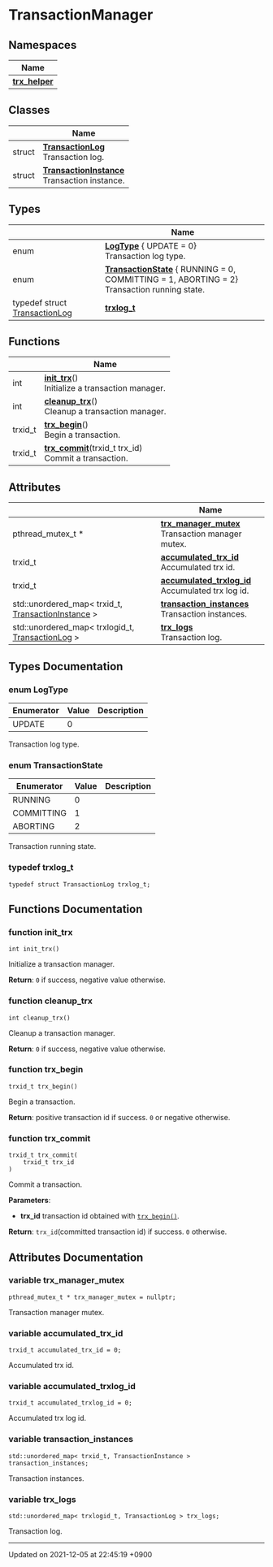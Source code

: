 

# TransactionManager



## Namespaces

| Name           |
| -------------- |
| **[trx_helper](/Namespaces/trx_helper)**  |

## Classes

|                | Name           |
| -------------- | -------------- |
| struct | **[TransactionLog](/Classes/TransactionLog)** <br>Transaction log.  |
| struct | **[TransactionInstance](/Classes/TransactionInstance)** <br>Transaction instance.  |

## Types

|                | Name           |
| -------------- | -------------- |
| enum| **[LogType](/Modules/TransactionManager#enum-logtype)** { UPDATE = 0}<br>Transaction log type.  |
| enum| **[TransactionState](/Modules/TransactionManager#enum-transactionstate)** { RUNNING = 0, COMMITTING = 1, ABORTING = 2}<br>Transaction running state.  |
| typedef struct <a href="/Classes/TransactionLog">TransactionLog</a> | **[trxlog_t](/Modules/TransactionManager#typedef-trxlog_t)**  |

## Functions

|                | Name           |
| -------------- | -------------- |
| int | **[init_trx](/Modules/TransactionManager#function-init_trx)**()<br>Initialize a transaction manager.  |
| int | **[cleanup_trx](/Modules/TransactionManager#function-cleanup_trx)**()<br>Cleanup a transaction manager.  |
| trxid_t | **[trx_begin](/Modules/TransactionManager#function-trx_begin)**()<br>Begin a transaction.  |
| trxid_t | **[trx_commit](/Modules/TransactionManager#function-trx_commit)**(trxid_t trx_id)<br>Commit a transaction.  |

## Attributes

|                | Name           |
| -------------- | -------------- |
| pthread_mutex_t * | **[trx_manager_mutex](/Modules/TransactionManager#variable-trx_manager_mutex)** <br>Transaction manager mutex.  |
| trxid_t | **[accumulated_trx_id](/Modules/TransactionManager#variable-accumulated_trx_id)** <br>Accumulated trx id.  |
| trxid_t | **[accumulated_trxlog_id](/Modules/TransactionManager#variable-accumulated_trxlog_id)** <br>Accumulated trx log id.  |
| std::unordered_map< trxid_t, <a href="/Classes/TransactionInstance">TransactionInstance</a> > | **[transaction_instances](/Modules/TransactionManager#variable-transaction_instances)** <br>Transaction instances.  |
| std::unordered_map< trxlogid_t, <a href="/Classes/TransactionLog">TransactionLog</a> > | **[trx_logs](/Modules/TransactionManager#variable-trx_logs)** <br>Transaction log.  |

## Types Documentation

### enum LogType

| Enumerator | Value | Description |
| ---------- | ----- | ----------- |
| UPDATE | 0|   |



Transaction log type. 

### enum TransactionState

| Enumerator | Value | Description |
| ---------- | ----- | ----------- |
| RUNNING | 0|   |
| COMMITTING | 1|   |
| ABORTING | 2|   |



Transaction running state. 

### typedef trxlog_t

```
typedef struct TransactionLog trxlog_t;
```



## Functions Documentation

### function init_trx

```
int init_trx()
```

Initialize a transaction manager. 

**Return**: <code>0</code> if success, negative value otherwise. 

### function cleanup_trx

```
int cleanup_trx()
```

Cleanup a transaction manager. 

**Return**: <code>0</code> if success, negative value otherwise. 

### function trx_begin

```
trxid_t trx_begin()
```

Begin a transaction. 

**Return**: positive transaction id if success. <code>0</code> or negative otherwise. 

### function trx_commit

```
trxid_t trx_commit(
    trxid_t trx_id
)
```

Commit a transaction. 

**Parameters**: 

  * **trx_id** transaction id obtained with <code><a href="/Modules/TransactionManager#function-trx-begin">trx&#95;begin()</a></code>. 


**Return**: <code>trx&#95;id</code>(committed transaction id) if success. <code>0</code> otherwise. 


## Attributes Documentation

### variable trx_manager_mutex

```
pthread_mutex_t * trx_manager_mutex = nullptr;
```

Transaction manager mutex. 

### variable accumulated_trx_id

```
trxid_t accumulated_trx_id = 0;
```

Accumulated trx id. 

### variable accumulated_trxlog_id

```
trxid_t accumulated_trxlog_id = 0;
```

Accumulated trx log id. 

### variable transaction_instances

```
std::unordered_map< trxid_t, TransactionInstance > transaction_instances;
```

Transaction instances. 

### variable trx_logs

```
std::unordered_map< trxlogid_t, TransactionLog > trx_logs;
```

Transaction log. 




-------------------------------

Updated on 2021-12-05 at 22:45:19 +0900